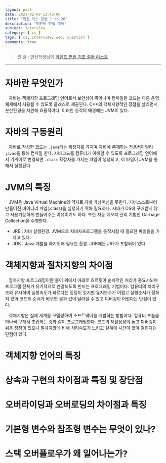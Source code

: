 ```yaml
---
layout: post
date: 2021-02-09 12:40:00
title: "면접 기초 답변 1 to 20"
description: "백엔드 면접 대비"
subject: Interview
category: [ cs ]
tags: [ cs, interview, web, question ]
comments: true
---
```


> 원 글 : 안산학생님의 [백엔드 면접 기초 질문 리스트](https://haejun0317.tistory.com/238)

---

# 자바란 무엇인가

&nbsp;&nbsp;&nbsp;자바는 객체지향 프로그래밍 언어로서 보안성이 뛰어나며 컴파일한 코드는 다른 운영체제에서 사용될 수 있도록 클래스로 제공된다. C++의 객체지향적인 장점을 살리면서 분산환경을 지원해 효율적이다. 이러한 동작의 배경에는 JVM이 있다.

# 자바의 구동원리

&nbsp;&nbsp;&nbsp;자바로 작성한 코드는 `.java`라는 확장자를 가지며 자바에 존재하는 전용컴파일러 `javac`를 통해 컴파일 한다. 자바코드를 컴퓨터가 이해할 수 있도록 프로그래밍 언어에서 기계어로 변경되면 `.class` 확장자를 가지는 파일이 생성되고, 이 파일이 JVM을 통해서 실행된다.

# JVM의 특징

&nbsp;&nbsp;&nbsp;JVM은 Java Virtual Machine의 약자로 자바 가상머신을 뜻한다. 자바소스로부터 만들어진 바이너리 파일(.class)을 실행하기 위해 필요하다. 자바가 OS에 구애받지 않고 사용가능하게 만들어주는 이유이기도 하다. 또한 자동 메모리 관리 기법인 Garbage Collection을 수행한다.

+ JRE : 자바 실행환경. JVM으로 자바자프로그램을 동작시킬 때 필요한 파일들을 가지고 있다.
+ JDK : Java 개발을 하기위해 필요한 환경. JDK에는 JRE가 포함되어 있다.

# 객체지향과 절차지향의 차이점

&nbsp;&nbsp;&nbsp;절차지향 프로그래밍이란 물이 위에서 아래로 흐르듯이 순차적인 처리가 중요시되며 프로그램 전체가 유기적으로 연결되도록 만드는 프로그래밍 기법이다. 컴퓨터의 처리구조와 유사하여 실행속도가 빠르다는 장점이 있지만 유지보수가 어렵고 실행순서가 정해져 있어 코드의 순서가 바뀌면 결과 값이 달라질 수 있고 디버깅이 어렵다는 단점이 있다.

&nbsp;&nbsp;&nbsp;객체지향은 실제 세계를 모델링하여 소프트웨어를 개발하는 방법이다. 컴퓨터 부품을 하나씩 구해서 조립하는 것과 같이 프로그래밍한다. 코드의 재활용성이 높고 디버깅이 쉬운 장점이 있으나 절차지향에 비해 처리속도가 느리고 설계에 시간이 많이 걸린다는 단점이 있다.

# 객체지향 언어의 특징

# 상속과 구현의 차이점과 특징 및 장단점

# 오버라이딩과 오버로딩의 차이점과 특징

# 기본형 변수와 참조형 변수는 무엇이 있나?

# 스택 오버플로우가 왜 일어나는가?
